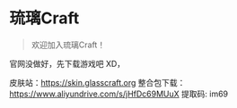 # 琉璃Craft

> 欢迎加入琉璃Craft！

官网没做好，先下载游戏吧 XD，

皮肤站：https://skin.glasscraft.org
整合包下载：https://www.aliyundrive.com/s/jHfDc69MUuX 提取码: im69